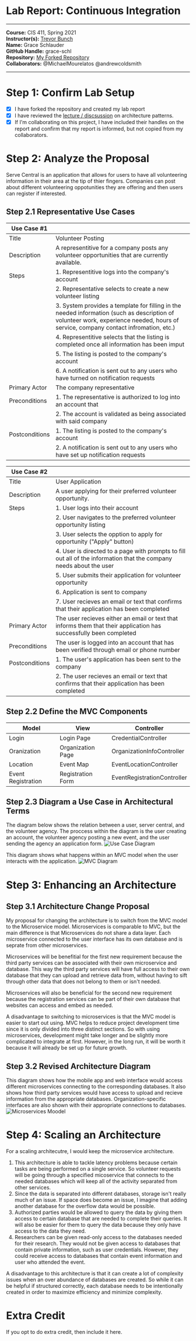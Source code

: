 # Lab Report: Continuous Integration
___
**Course:** CIS 411, Spring 2021  
**Instructor(s):** [Trevor Bunch](https://github.com/trevordbunch)  
**Name:** Grace Schlauder  
**GitHub Handle:** grace-schl  
**Repository:** [My Forked Repository](https://github.com/grace-schl/cis411_lab2_arch)  
**Collaborators:** @MichaelMourelatos @andrewcoldsmith
___

# Step 1: Confirm Lab Setup
- [X] I have forked the repository and created my lab report
- [X] I have reviewed the [lecture / discsussion](../assets/04p1_SolutionArchitectures.pdf) on architecture patterns.
- [X] If I'm collaborating on this project, I have included their handles on the report and confirm that my report is informed, but not copied from my collaborators.

# Step 2: Analyze the Proposal
Serve Central is an application that allows for users to have all volunteering information in their area at the tip of thier fingers. Companies can post about different volunteering oppotunities they are offering and then users can register if interested. 

## Step 2.1 Representative Use Cases  

| Use Case #1 | |
|---|---|
| Title | Volunteer Posting |
| Description | A representitive for a company posts any volunteer opportunities that are currently available. |
| Steps | 1. Representitive logs into the company's account |
| | 2. Representative selects to create a new volunteer listing |
| | 3. System provides a template for filling in the needed information (such as description of volunteer work, experience needed, hours of service, company contact infromation, etc.) |
| | 4. Representitive selects that the listing is completed once all information has been imput | 
| | 5. The listing is posted to the company's account |
| | 6. A notification is sent out to any users who have turned on notification requests |
| Primary Actor | The company representative |
| Preconditions | 1. The representative is authorized to log into an account that |
| | 2. The account is validated as being associated with said company |
| Postconditions | 1. The listing is posted to the company's account |
| | 2. A notification is sent out to any users who have set up notification requests |

| Use Case #2 | |
|---|---|
| Title | User Application |
| Description | A user applying for their preferred volunteer opportunity. |
| Steps | 1. User logs into their account |
| | 2.  User navigates to the preferred volunteer opportunity listing|
| | 3. User selects the opption to apply for opportunity ("Apply" button) |
| | 4. User is directed to a page with prompts to fill out all of the information that the company needs about the user|
| | 5.  User submits their application for volunteer opportunity|
| | 6. Application is sent to company |
| | 7.  User recieves an email or text that confirms that their application has been completed |
| Primary Actor | The user recieves either an email or text that informs them that their application has successfully been completed|
| Preconditions | The user is logged into an account that has been verified through email or phone number|
| Postconditions | 1. The user's application has been sent to the company |
| | 2. The user recieves an email or text that confirms that their application has been completed |

## Step 2.2 Define the MVC Components

| Model | View | Controller |
|---|---|---|
| Login | Login Page | CredentialController |
| Oranization | Organization Page | OrganizationInfoController |
| Location | Event Map | EventLocationController |
| Event Registration | Registration Form | EventRegistrationController |

## Step 2.3 Diagram a Use Case in Architectural Terms
The diagram below shows the relation between a user, server central, and the volunteer agency. The proccess within the diagram is the user creating an account, the volunteer agency posting a new event, and the user sending the agency an application form.
![Use Case Diagram](assets/../../assets/Use_Case_Diagram.jpg)

This diagram shows what happens within an MVC model when the user interacts with the application.
![MVC Diagram](../assets/MVC_diagram.jpg)

# Step 3: Enhancing an Architecture

## Step 3.1 Architecture Change Proposal
My proposal for changing the architecture is to switch from the MVC model to the Microservice model. Microservices is comparable to MVC, but the main difference is that Microservices do not share a data layer. Each microservice connected to the user interface has its own database and is seprate from other microservices.

Microservices will be benefitial for the first new requirement because the third party services can be associated with their own microservice and database. This way the third party services will have full access to their own database that they can upload and retrieve data from, without having to sift through other data that does not belong to them or isn't needed. 

Microservices will also be beneficial for the second new requirement because the registration services can be part of their own database that websites can access and embed as needed.

A disadvantage to switching to microservices is that the MVC model is easier to start out using. MVC helps to reduce project development time since it is only divided into three distinct sections. So with using microservices, development might take longer and be slightly more complicated to integrate at first. However, in the long run, it will be worth it because it will already be set up for future growth.

## Step 3.2 Revised Architecture Diagram
This diagram shows how the mobile app and web interface would access different microservices connecting to the corresponding databases. It also shows how third party services would have access to upload and recieve information from the appropriate databases. Organization-specific interfaces are also shown with their appropriate connections to databases.
![Microservices Moodel](../assets/Microservices_Model.jpg)

# Step 4: Scaling an Architecture
For a scaling architecutre, I would keep the microservice architecture. 

1. This architecture is able to tackle latency problems because certain tasks are being performed on a single service. So volunteer requests will be going through a specified micoservice that connects to the needed databases which will keep all of the activity separated from other services.
2. Since the data is separated into different databases, storage isn't really much of an issue. If space does become an issue, I imagine that adding another database for the overflow data would be possible.
3. Authorized parties would be allowed to query the data by giving them access to certain database that are needed to complete their queries. It will also be easier for them to query the data because they only have access to the data they need.
4. Researchers can be given read-only access to the databases needed for their research. They would not be given access to databases that contain private information, such as user credentials. However, they could receive access to databases that contain event information and user who attended the event. 


A disadvantage to this architecture is that it can create a lot of complexity issues when an over abundance of databases are created. So while it can be helpful if structured correctly, each database needs to be intentionally created in order to maximize efficiency and minimize complexity.


# Extra Credit
If you opt to do extra credit, then include it here.